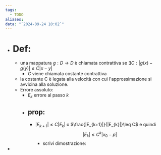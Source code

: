```yaml
---
tags:
  - TODO
aliases: 
data: "`2024-09-24 10:02`"
---
```

- # Def:
	- una mappatura $g: D\to D$ è chiamata contrattiva se $\exists C: |g(x)-g(y)|\leq C|x-y|$
		- $C$ viene chiamata costante contrattiva
	- la costante C è legata alla velocità con cui l'approssimazione si avvicina alla soluzione.
	- Errore assoluto: 
		- $E_{k}$ errore al passo $k$ 
		- ## prop:
			-  $|E_{k+1}|\leq C|E_{k}|$ o $\frac{|E_{k+1}|}{|E_{k}|}\leq C$ e quindi $$|E_{k}|\leq C^{k}|x_{0}-p|$$
				- scrivi dimostrazione: 
- 